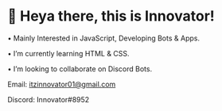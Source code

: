 # 👋 Heya there, this is Innovator! 

• Mainly Interested in JavaScript, Developing Bots & Apps.

• I’m currently learning HTML & CSS.

• I’m looking to collaborate on Discord Bots.

 
 Email: itzinnovator01@gmail.com
 
 Discord: Innovator#8952




